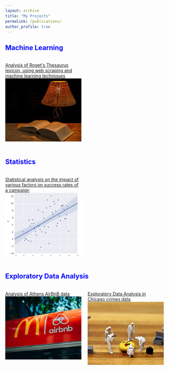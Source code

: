 ```yaml
---
layout: archive
title: "My Projects"
permalink: /publications/
author_profile: true
---
```



<style>
  .project-row {
    display: flex;
    justify-content: space-between;
    flex-wrap: wrap;
  }

  .project-item {
    width: 48%;
    margin-bottom: 20px;
  }

  .project-item img {
    width: 300px; 
    height: 200px; 
    object-fit: cover; 
  }

  h2 {
    color: blue; 
  }

  h2:hover {
    color: blue; 
  }

  p:hover {
    color: blue;
  }

  @media screen and (max-width: 768px) {
    .project-item {
      width: 100%;
    }
  }
</style>


<h2>Machine Learning</h2>
<br>
<div class="project-row">
  <div class="project-item">
  <a href = 'https://github.com/cfragiadakis/Roget-Thesaurus-Classification'>
    Analysis of Roget's Thesaurus lexicon, using web scraping and machine learning techniques <br/><img src="/images/lexicon.jpg">
  </a>
  </div>
  <div class="project-item">
    <!-- for second ml project -->
  </div>
</div>

<h2>Statistics</h2>
<br>
<div class="project-row">
  <div class="project-item">
  <a href = 'https://github.com/cfragiadakis/Roget-Thesaurus-Classification'>
    Statistical analysis on the impact of various factors on success rates of a campaign <br/><img src="/images/lr_regression.JPG">
  </a>
  </div>
  <div class="project-item">
    <!-- for second statistics project -->
  </div>
</div>


<h2>Exploratory Data Analysis</h2>
<br>
<div class="project-row">
  <div class="project-item">
    <a href = 'https://github.com/cfragiadakis/Roget-Thesaurus-Classification'>
    Analysis of Athens AirBnB data <br/><img src="/images/airbnb.jpg">
    </a>
  </div>
  <div class="project-item">
    <a href = 'https://github.com/cfragiadakis/Roget-Thesaurus-Classification'>
    Exploratory Data Analysis in Chicago crimes data <br/><img src="/images/crime_data.jpg">
    </a>
  </div>
</div>
